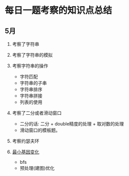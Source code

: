 # 每日一题考察的知识点总结

## 5月

1. 考察了字符串
2. 考察了字符串的模拟
3. 考察字符串的操作
    - 字符匹配
    - 字符串的子串
    - 字符串排序
    - 字符串拼接
    - 列表的使用
4. 考察了二分或者滑动窗口
    - 二分的话: 二分 + double精度的处理 + 取对数的处理
    - 滑动窗口的模板题。
    
5. 考察约瑟夫环

6. [最小基因变化](https://leetcode-cn.com/problems/minimum-genetic-mutation/)
    - bfs
    - 预处理(建图)优化
